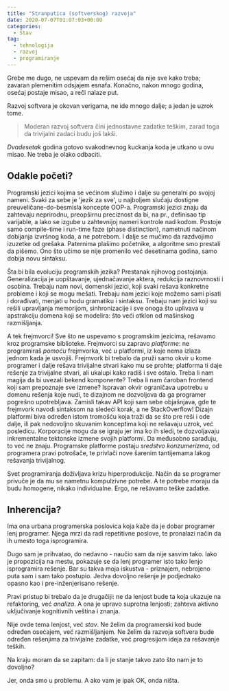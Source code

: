 ```yaml
---
title: "Stranputica (softverskog) razvoja"
date: 2020-07-07T01:07:03+00:00
categories:
  - Stav
tag:
  - tehnologija
  - razvoj
  - programiranje
---
```


Grebe me dugo, ne uspevam da rešim osećaj da nije sve kako treba; zavaran plemenitim odsjajem esnafa. Konačno, nakon mnogo godina, osećaj postaje misao, a reči nalaze put.

<!--more-->

Razvoj softvera je okovan verigama, ne ide mnogo dalje; a jedan je uzrok tome.

> Moderan razvoj softvera čini jednostavne zadatke teškim, zarad toga da trivijalni zadaci budu još lakši.

_Dvadesetak_ godina gotovo svakodnevnog kuckanja koda je utkano u ovu misao. Ne treba je olako odbaciti.

## Odakle početi?

Programski jezici kojima se većinom služimo i dalje su generalni po svojoj nameni. Svaki za sebe je 'jezik za sve', u najboljem slučaju dostigne preuveličane-do-besmisla koncepte OOP-a. Programski jezici znaju da zahtevaju neprirodnu, preopširnu preciznost da bi, na pr., definisao tip varijable, a lako se izgube u zahtevnijoj nameri kontrole nad kodom. Postoje samo compile-time i run-time faze (phase distinction), nametnuti načinom dobijanja izvršnog koda, a ne potrebom. I dalje se mučimo da razdvojimo izuzetke od grešaka. Paternima plašimo početnike, a algoritme smo prestali da pišemo. Ono što učimo se nije promenilo već desetinama godina, samo dobija novu sintaksu.

Šta bi bila evoluciju programskih jezika? Prestanak njihovog postojanja. Generalizacija je uopštavanje, ujednačavanje aktera, redukcija raznovrnosti i osobina. Trebaju nam novi, domenski jezici, koji svaki rešava konkretne probleme i koji se mogu mešati. Trebaju nam jezici koje možemo sami pisati i dorađivati, menjati u hodu gramatiku i sintaksu. Trebaju nam jezici koji su rešili upravljanja memorijom, sinhronizacije i sve onoga što uplivava u apstrakciju domena koji se modelira: što veći otklon od mašinskog razmišljanja.

A tek frejmvorci! Sve što ne uspevamo s programskim jezicima, rešavamo kroz programske biblioteke. Frejmvorci su zapravo _platforme_: ne programiraš _pomoću_ frejmvorka, već _u_ platformi, iz koje nema izlaza jednom kada je usvojiš. Frejmvork bi trebalo da pruži samo okvir u kome programer i dalje rešava trivijalne stvari kako mu se prohte; platforma ti daje rešenje za trivijalne stvari, ali ukalupi kako radiš i sve ostalo. Treba li nam magija da bi uvezali bekend komponente? Treba li nam čaroban frontend koji sam prepoznaje sve izmene? Ispravan okvir ograničava upotrebu u domenu rešenja koje nudi, te dizajnom ne dozvoljova da ga programer pogrešno upotrebljava. Zamisli takav API koji sam sebe objašnjava, gde te frejmvork navodi sintaksom na sledeći korak, a ne StackOverflow! Dizajn platformi biva određen istom tromošću koja traži da se što pre reši i ode dalje, ili pak nedovoljno skuvanim konceptima koji ne rešavaju uzrok, već posledicu. Korporacije mogu da se igraju jer ima ko ih sledi, te dozvoljavaju inkrementalne tektonske izmene svojih platformi. Da međusobno sarađuju, to već ne znaju. Programske platforme postaju _sredstvo konzumerizma_, od programera pravi potrošače, te privlači nove šarenim tantijemama lakog rešavanja trivijalnog.

Svet programiranja doživljava krizu hiperprodukcije. Način da se programer privuče je da mu se nametnu kompulzivne potrebe. A te potrebe moraju da budu homogene, nikako individualne. Ergo, ne rešavamo teške zadatke.

## Inherencija?

Ima ona urbana programerska poslovica koja kaže da je dobar programer lenj programer. Njega mrzi da radi repetitivne poslove, te pronalazi način da ih umesto toga isprogramira.

Dugo sam je prihvatao, do nedavno - naučio sam da nije sasvim tako. Iako je propozicija na mestu, pokazuje se da lenj programer isto tako lenjo isprogramira rešenje. Bar su takva moja iskustva - priznajem, nebrojeno puta sam i sam tako postupio. Jedva dovoljno rešenje je podjednako opasno kao i pre-inženjerisano rešenje.

Pravi pristup bi trebalo da je drugačiji: ne da lenjost bude ta koja ukazuje na refaktoring, već _analiza_. A ona je upravo suprotna lenjosti; zahteva aktivno uključivanje kognitivnih veština i znanja.

Nije ovde tema lenjost, već _stav_. Ne želim da programerski kod bude određen osećajem, već razmišljanjem. Ne želim da razvoja softvera bude određen rešenjima za trivijalne zadatke, već progresijom ideja za rešavanje teških.

Na kraju moram da se zapitam: da li je stanje takvo zato što nam je to dovoljno?

Jer, onda smo u problemu. A ako vam je ipak OK, onda ništa.

